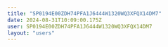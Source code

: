 ```yaml
---
title: "SP0194E00ZDH74PFA1J6444W1320WQ3XFQX14DM7"
date: 2024-08-31T10:09:00.175Z
user: SP0194E00ZDH74PFA1J6444W1320WQ3XFQX14DM7
layout: "users"
---
```

    